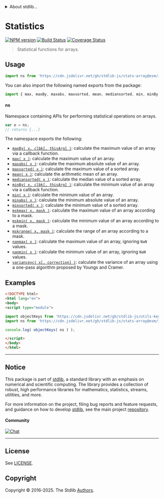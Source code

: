 <!--

@license Apache-2.0

Copyright (c) 2025 The Stdlib Authors.

Licensed under the Apache License, Version 2.0 (the "License");
you may not use this file except in compliance with the License.
You may obtain a copy of the License at

   http://www.apache.org/licenses/LICENSE-2.0

Unless required by applicable law or agreed to in writing, software
distributed under the License is distributed on an "AS IS" BASIS,
WITHOUT WARRANTIES OR CONDITIONS OF ANY KIND, either express or implied.
See the License for the specific language governing permissions and
limitations under the License.

-->


<details>
  <summary>
    About stdlib...
  </summary>
  <p>We believe in a future in which the web is a preferred environment for numerical computation. To help realize this future, we've built stdlib. stdlib is a standard library, with an emphasis on numerical and scientific computation, written in JavaScript (and C) for execution in browsers and in Node.js.</p>
  <p>The library is fully decomposable, being architected in such a way that you can swap out and mix and match APIs and functionality to cater to your exact preferences and use cases.</p>
  <p>When you use stdlib, you can be absolutely certain that you are using the most thorough, rigorous, well-written, studied, documented, tested, measured, and high-quality code out there.</p>
  <p>To join us in bringing numerical computing to the web, get started by checking us out on <a href="https://github.com/stdlib-js/stdlib">GitHub</a>, and please consider <a href="https://opencollective.com/stdlib">financially supporting stdlib</a>. We greatly appreciate your continued support!</p>
</details>

# Statistics

[![NPM version][npm-image]][npm-url] [![Build Status][test-image]][test-url] [![Coverage Status][coverage-image]][coverage-url] <!-- [![dependencies][dependencies-image]][dependencies-url] -->

> Statistical functions for arrays.

<!-- Section to include introductory text. Make sure to keep an empty line after the intro `section` element and another before the `/section` close. -->

<section class="intro">

</section>

<!-- /.intro -->

<!-- Package usage documentation. -->



<section class="usage">

## Usage

```javascript
import ns from 'https://cdn.jsdelivr.net/gh/stdlib-js/stats-array@esm/index.mjs';
```

You can also import the following named exports from the package:

```javascript
import { max, maxBy, maxabs, maxsorted, mean, mediansorted, min, minBy, minabs, minsorted, mskmax, mskmin, mskrange, nanmax, nanmaxBy, nanmaxabs, nanmin, nanrange, varianceyc } from 'https://cdn.jsdelivr.net/gh/stdlib-js/stats-array@esm/index.mjs';
```

#### ns

Namespace containing APIs for performing statistical operations on arrays.

```javascript
var o = ns;
// returns {...}
```

The namespace exports the following:

<!-- <toc pattern="*"> -->

<div class="namespace-toc">

-   <span class="signature">[`maxBy( x, clbk[, thisArg] )`][@stdlib/stats/array/max-by]</span><span class="delimiter">: </span><span class="description">calculate the maximum value of an array via a callback function.</span>
-   <span class="signature">[`max( x )`][@stdlib/stats/array/max]</span><span class="delimiter">: </span><span class="description">calculate the maximum value of an array.</span>
-   <span class="signature">[`maxabs( x )`][@stdlib/stats/array/maxabs]</span><span class="delimiter">: </span><span class="description">calculate the maximum absolute value of an array.</span>
-   <span class="signature">[`maxsorted( x )`][@stdlib/stats/array/maxsorted]</span><span class="delimiter">: </span><span class="description">calculate the maximum value of a sorted array.</span>
-   <span class="signature">[`mean( x )`][@stdlib/stats/array/mean]</span><span class="delimiter">: </span><span class="description">calculate the arithmetic mean of an array.</span>
-   <span class="signature">[`mediansorted( x )`][@stdlib/stats/array/mediansorted]</span><span class="delimiter">: </span><span class="description">calculate the median value of a sorted array.</span>
-   <span class="signature">[`minBy( x, clbk[, thisArg] )`][@stdlib/stats/array/min-by]</span><span class="delimiter">: </span><span class="description">calculate the minimum value of an array via a callback function.</span>
-   <span class="signature">[`min( x )`][@stdlib/stats/array/min]</span><span class="delimiter">: </span><span class="description">calculate the minimum value of an array.</span>
-   <span class="signature">[`minabs( x )`][@stdlib/stats/array/minabs]</span><span class="delimiter">: </span><span class="description">calculate the minimum absolute value of an array.</span>
-   <span class="signature">[`minsorted( x )`][@stdlib/stats/array/minsorted]</span><span class="delimiter">: </span><span class="description">calculate the minimum value of a sorted array.</span>
-   <span class="signature">[`mskmax( x, mask )`][@stdlib/stats/array/mskmax]</span><span class="delimiter">: </span><span class="description">calculate the maximum value of an array according to a mask.</span>
-   <span class="signature">[`mskmin( x, mask )`][@stdlib/stats/array/mskmin]</span><span class="delimiter">: </span><span class="description">calculate the minimum value of an array according to a mask.</span>
-   <span class="signature">[`mskrange( x, mask )`][@stdlib/stats/array/mskrange]</span><span class="delimiter">: </span><span class="description">calculate the range of an array according to a mask.</span>
-   <span class="signature">[`nanmax( x )`][@stdlib/stats/array/nanmax]</span><span class="delimiter">: </span><span class="description">calculate the maximum value of an array, ignoring `NaN` values.</span>
-   <span class="signature">[`nanmin( x )`][@stdlib/stats/array/nanmin]</span><span class="delimiter">: </span><span class="description">calculate the minimum value of an array, ignoring `NaN` values.</span>
-   <span class="signature">[`varianceyc( x[, correction] )`][@stdlib/stats/array/varianceyc]</span><span class="delimiter">: </span><span class="description">calculate the variance of an array using a one-pass algorithm proposed by Youngs and Cramer.</span>

</div>

<!-- </toc> -->

</section>

<!-- /.usage -->

<!-- Package usage notes. Make sure to keep an empty line after the `section` element and another before the `/section` close. -->

<section class="notes">

</section>

<!-- /.notes -->

<!-- Package usage examples. -->

<section class="examples">

## Examples

<!-- TODO: better examples -->

<!-- eslint no-undef: "error" -->

```html
<!DOCTYPE html>
<html lang="en">
<body>
<script type="module">

import objectKeys from 'https://cdn.jsdelivr.net/gh/stdlib-js/utils-keys@esm/index.mjs';
import ns from 'https://cdn.jsdelivr.net/gh/stdlib-js/stats-array@esm/index.mjs';

console.log( objectKeys( ns ) );

</script>
</body>
</html>
```

</section>

<!-- /.examples -->

<!-- Section for related `stdlib` packages. Do not manually edit this section, as it is automatically populated. -->

<section class="related">

</section>

<!-- /.related -->

<!-- Section for all links. Make sure to keep an empty line after the `section` element and another before the `/section` close. -->


<section class="main-repo" >

* * *

## Notice

This package is part of [stdlib][stdlib], a standard library with an emphasis on numerical and scientific computing. The library provides a collection of robust, high performance libraries for mathematics, statistics, streams, utilities, and more.

For more information on the project, filing bug reports and feature requests, and guidance on how to develop [stdlib][stdlib], see the main project [repository][stdlib].

#### Community

[![Chat][chat-image]][chat-url]

---

## License

See [LICENSE][stdlib-license].


## Copyright

Copyright &copy; 2016-2025. The Stdlib [Authors][stdlib-authors].

</section>

<!-- /.stdlib -->

<!-- Section for all links. Make sure to keep an empty line after the `section` element and another before the `/section` close. -->

<section class="links">

[npm-image]: http://img.shields.io/npm/v/@stdlib/stats-array.svg
[npm-url]: https://npmjs.org/package/@stdlib/stats-array

[test-image]: https://github.com/stdlib-js/stats-array/actions/workflows/test.yml/badge.svg?branch=main
[test-url]: https://github.com/stdlib-js/stats-array/actions/workflows/test.yml?query=branch:main

[coverage-image]: https://img.shields.io/codecov/c/github/stdlib-js/stats-array/main.svg
[coverage-url]: https://codecov.io/github/stdlib-js/stats-array?branch=main

<!--

[dependencies-image]: https://img.shields.io/david/stdlib-js/stats-array.svg
[dependencies-url]: https://david-dm.org/stdlib-js/stats-array/main

-->

[chat-image]: https://img.shields.io/gitter/room/stdlib-js/stdlib.svg
[chat-url]: https://app.gitter.im/#/room/#stdlib-js_stdlib:gitter.im

[stdlib]: https://github.com/stdlib-js/stdlib

[stdlib-authors]: https://github.com/stdlib-js/stdlib/graphs/contributors

[umd]: https://github.com/umdjs/umd
[es-module]: https://developer.mozilla.org/en-US/docs/Web/JavaScript/Guide/Modules

[deno-url]: https://github.com/stdlib-js/stats-array/tree/deno
[deno-readme]: https://github.com/stdlib-js/stats-array/blob/deno/README.md
[umd-url]: https://github.com/stdlib-js/stats-array/tree/umd
[umd-readme]: https://github.com/stdlib-js/stats-array/blob/umd/README.md
[esm-url]: https://github.com/stdlib-js/stats-array/tree/esm
[esm-readme]: https://github.com/stdlib-js/stats-array/blob/esm/README.md
[branches-url]: https://github.com/stdlib-js/stats-array/blob/main/branches.md

[stdlib-license]: https://raw.githubusercontent.com/stdlib-js/stats-array/main/LICENSE

<!-- <toc-links> -->

[@stdlib/stats/array/max-by]: https://github.com/stdlib-js/stats-array-max-by/tree/esm

[@stdlib/stats/array/max]: https://github.com/stdlib-js/stats-array-max/tree/esm

[@stdlib/stats/array/maxabs]: https://github.com/stdlib-js/stats-array-maxabs/tree/esm

[@stdlib/stats/array/maxsorted]: https://github.com/stdlib-js/stats-array-maxsorted/tree/esm

[@stdlib/stats/array/mean]: https://github.com/stdlib-js/stats-array-mean/tree/esm

[@stdlib/stats/array/mediansorted]: https://github.com/stdlib-js/stats-array-mediansorted/tree/esm

[@stdlib/stats/array/min-by]: https://github.com/stdlib-js/stats-array-min-by/tree/esm

[@stdlib/stats/array/min]: https://github.com/stdlib-js/stats-array-min/tree/esm

[@stdlib/stats/array/minabs]: https://github.com/stdlib-js/stats-array-minabs/tree/esm

[@stdlib/stats/array/minsorted]: https://github.com/stdlib-js/stats-array-minsorted/tree/esm

[@stdlib/stats/array/mskmax]: https://github.com/stdlib-js/stats-array-mskmax/tree/esm

[@stdlib/stats/array/mskmin]: https://github.com/stdlib-js/stats-array-mskmin/tree/esm

[@stdlib/stats/array/mskrange]: https://github.com/stdlib-js/stats-array-mskrange/tree/esm

[@stdlib/stats/array/nanmax]: https://github.com/stdlib-js/stats-array-nanmax/tree/esm

[@stdlib/stats/array/nanmin]: https://github.com/stdlib-js/stats-array-nanmin/tree/esm

[@stdlib/stats/array/varianceyc]: https://github.com/stdlib-js/stats-array-varianceyc/tree/esm

<!-- </toc-links> -->

</section>

<!-- /.links -->
